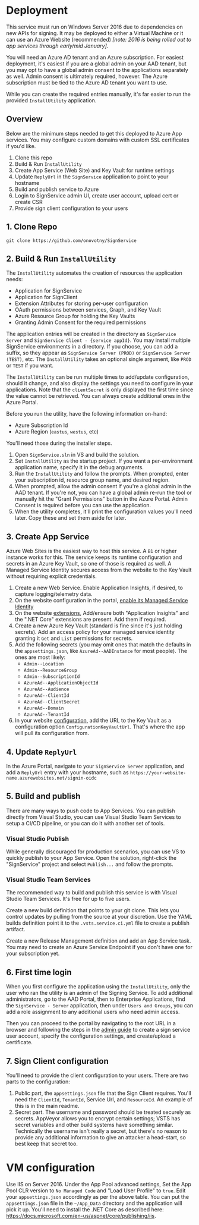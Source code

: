 # Deployment

This service must run on Windows Server 2016 due to dependencies on new APIs for signing. It may be deployed to either a Virtual Machine or it can use an Azure Website (recommended) *[note: 2016 is being rolled out to app services through early/mid January]*.

You will need an Azure AD tenant and an Azure subscription. For easiest deployment, it's easiest if you are a global admin on your AAD tenant, but you may opt to have a global admin consent to the applications separately as well. Admin consent is ultimately required, however. The Azure subscription must be tied to the Azure AD tenant you want to use. 

While you can create the required entries manually, it's far easier to run the provided `InstallUtility` application.

## Overview

Below are the minimum steps needed to get this deployed to Azure App services. You may configure custom domains with custom SSL certificates if you'd like.

1. Clone this repo
2. Build & Run `InstallUtility`
3. Create App Service (Web Site) and Key Vault for runtime settings
4. Update `ReplyUrl` in the `SignService` application to point to your hostname
5. Build and publish service to Azure
6. Login to SignService admin UI, create user account, upload cert or create CSR
7. Provide sign client configuration to your users


## 1. Clone Repo

`git clone https://github.com/onovotny/SignService`

## 2. Build & Run `InstallUtility`

The `InstallUtility` automates the creation of resources the application needs:

- Application for SignService
- Application for SignClient
- Extension Attributes for storing per-user configuration
- OAuth permissions between services, Graph, and Key Vault
- Azure Resource Group for holding the Key Vaults
- Granting Admin Consent for the required permissions

The application entries will be created in the directory as `SignService Server` and `SignService Client - {service appId}`. You may install multiple SignService environments in a directory. If you choose, you can add a suffix, so they appear as `SignService Server (PROD)` or `SignService Server (TEST)`, etc. The `InstallUtility` takes an optional single argument, like `PROD` or `TEST` if you want.

The `InstallUtility` can be run multiple times to add/update configuration, should it change, and also display the settings you need to configure in your applications. Note that the `clientSecret` is only displayed the first time since the value cannot be retrieved. You can always create additional ones in the Azure Portal.

Before you run the utility, have the following information on-hand:

- Azure Subscription Id
- Azure Region (`eastus`, `westus`, etc)

You'll need those during the installer steps.

1. Open `SignService.sln` in VS and build the solution.
2. Set `InstallUtility` as the startup project. If you want a per-environment application name, specify it in the debug arguments.
3. Run the `InstallUtility` and follow the prompts. When prompted, enter your subscription id, resource group name, and desired region. 
4. When prompted, allow the admin consent if you're a global admin in the AAD tenant. If you're not, you can have a global admin re-run the tool or manually hit the "Grant Permissions" button in the Azure Portal. Admin Consent is required before you can use the application.
5. When the utility completes, it'll print the configuration values you'll need later. Copy these and set them aside for later.

## 3. Create App Service

Azure Web Sites is the easiest way to host this service. A `B1` or higher instance works for this. The service keeps its runtime configuration and secrets in an Azure Key Vault, so one of those is required as well. A Managed Service Identity secures access from the website to the Key Vault without requiring explicit credentials.

1. Create a new Web Service. Enable Application Insights, if desired, to capture logging/telemetry data.
2. On the website configuration in the portal, [enable its Managed Service Identity](https://docs.microsoft.com/en-us/azure/app-service/app-service-managed-service-identity)
3. On the website [extensions](https://azure.microsoft.com/en-us/blog/azure-web-sites-extensions/), Add/ensure both "Application Insights" and the ".NET Core" extensions are present. Add them if required.
4. Create a new Azure Key Vault (standard is fine since it's just holding secrets). Add an access policy for your managed service identity granting it `Get` and `List` permissions for secrets.
5. Add the following secrets (you may omit ones that match the defaults in the `appsettings.json`, like `AzureAd--AADInstance` for most people). The  ones are most likely:
   - `Admin--Location`
   - `Admin--ResourceGroup`
   - `Admin--SubscriptionId`
   - `AzureAd--ApplicationObjectId`
   - `AzureAd--Audience`
   - `AzureAd--ClientId`
   - `AzureAd--ClientSecret`
   - `AzureAd--Domain`
   - `AzureAd--TenantId`
6. In your website [configuration](https://docs.microsoft.com/en-us/azure/app-service/web-sites-configure), add the URL to the Key Vault as a configuration option `ConfigurationKeyVaultUrl`. That's where the app will pull its configuration from.

## 4. Update `ReplyUrl`

In the Azure Portal, navigate to your `SignService Server` application, and add a `ReplyUrl` entry with your hostname, such as `https://your-website-name.azurewebsites.net/signin-oidc`

## 5. Build and publish

There are many ways to push code to App Services. You can publish directly from Visual Studio, you can use Visual Studio Team Services to setup a CI/CD pipeline, or you can do it with another set of tools.

### Visual Studio Publish

While generally discouraged for production scenarios, you can use VS to quickly publish to your App Service. Open the solution, right-click the "SignService" project and select `Publish...` and follow the prompts.

### Visual Studio Team Services

The recommended way to build and publish this service is with Visual Studio Team Services. It's free for up to five users.

Create a new build definition that points to your git clone. This lets you control updates by pulling from the source at your discretion. Use the YAML builds definition point it to the `.vsts.service.ci.yml` file to create a publish artifact.

Create a new Release Management definition and add an App Service task. You may need to create an Azure Service Endpoint if you don't have one for your subscription yet.

## 6. First time login

When you first configure the application using the `InstallUtility`, only the user who ran the utility is an admin of the Signing Service. To add additional administrators, go to the AAD Portal, then to Enterprise Applications, find the `SignService - Server` application, then under `Users and Groups`, you can add a role assignment to any additional users who need admin access.

Then you can proceed to the portal by navigating to the root URL in a browser and following the steps in the [admin guide](Administration.md) to 
create a sign service user account, specify the configuration settings, and create/upload a certificate.

## 7. Sign Client configuration

You'll need to provide the client configuration to your users. There are two parts to the configuration:

1. Public part, the `appsettings.json` file that the Sign Client requires. You'll need the `ClientId`, `TenantId`, Service Url, and `ResourceId`. An example of this is in the main readme.
2. Secret part. The username and password should be treated securely as secrets. AppVeyor allows you to encrypt certain settings; VSTS has secret variables and other build systems have something similar. Technically the username isn't really a secret, but there's no reason to provide any additional information to give an attacker a head-start, so best keep that secret too.

# VM configuration

Use IIS on Server 2016. Under the App Pool advanced settings, Set the App Pool CLR version to `No Managed Code` and "Load User Profile" to `true`. Edit your `appsettings.json` accordingly as per the above table. You can put the `appsettings.json` file in the `~/App_Data` directory and the application will pick it up. You'll need to install the .NET Core as described here: https://docs.microsoft.com/en-us/aspnet/core/publishing/iis.
